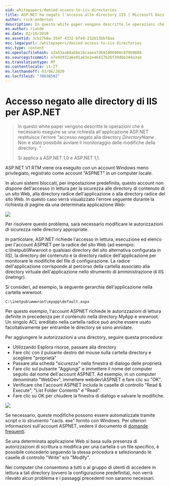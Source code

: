 ```yaml
---
uid: whitepapers/denied-access-to-iis-directories
title: ASP.NET ha negato l'accesso alle directory IIS | Microsoft Docs
author: rick-anderson
description: In questo white paper vengono descritte le operazioni che è necessario eseguire se una richiesta all'applicazione ASP.NET restituisce l'errore "accesso negato alla directory DirectoryName. Non è stato possibile...
ms.author: riande
ms.date: 02/10/2010
ms.assetid: 3cb27b8a-354f-4332-bfe0-232b13bbf8aa
msc.legacyurl: /whitepapers/denied-access-to-iis-directories
msc.type: content
ms.openlocfilehash: a3a53aa88abbe1bcaaea7d691406800c8f9b988b
ms.sourcegitcommit: e7e91932a6e91a63e2e46417626f39d6b244a3ab
ms.translationtype: MT
ms.contentlocale: it-IT
ms.lasthandoff: 03/06/2020
ms.locfileid: "78638502"
---
```

# <a name="aspnet-denied-access-to-iis-directories"></a>Accesso negato alle directory di IIS per ASP.NET

> In questo white paper vengono descritte le operazioni che è necessario eseguire se una richiesta all'applicazione ASP.NET restituisce l'errore "accesso negato alla directory *DirectoryName* . Non è stato possibile avviare il monitoraggio delle modifiche della directory. "
> 
> Si applica a ASP.NET 1,0 e ASP.NET 1,1.

ASP.NET V1 RTM viene ora eseguito con un account Windows meno privilegiato, registrato come account "ASPNET" in un computer locale.

In alcuni sistemi bloccati, per impostazione predefinita, questo account non dispone dell'accesso in lettura per la sicurezza alle directory di contenuto di un sito Web, alla directory radice dell'applicazione o alla directory radice del sito Web. In questo caso verrà visualizzato l'errore seguente durante la richiesta di pagine da una determinata applicazione Web:

![](denied-access-to-iis-directories/_static/image1.jpg)

Per risolvere questo problema, sarà necessario modificare le autorizzazioni di sicurezza nelle directory appropriate.

In particolare, ASP.NET richiede l'accesso in lettura, esecuzione ed elenco per l'account ASPNET per la radice del sito Web (ad esempio: c:\Inetpub\Wwwroot o qualsiasi directory del sito alternativa configurata in IIS), la directory del contenuto e la directory radice dell'applicazione per monitorare le modifiche del file di configurazione. La radice dell'applicazione corrisponde al percorso della cartella associato alla directory virtuale dell'applicazione nello strumento di amministrazione di IIS (inetmgr).

Si consideri, ad esempio, la seguente gerarchia dell'applicazione nella cartella wwwroot.

`C:\inetpub\wwwroot\myapp\default.aspx`

Per questo esempio, l'account ASPNET richiede le autorizzazioni di lettura definite in precedenza per il contenuto nella directory MyApp e wwwroot. Un singolo ACL ereditato nella cartella radice può anche essere usato facoltativamente per entrambe le directory se sono annidate.

Per aggiungere le autorizzazioni a una directory, seguire questa procedura:

- Utilizzando Esplora risorse, passare alla directory
- Fare clic con il pulsante destro del mouse sulla cartella directory e scegliere "proprietà"
- Passare alla scheda "sicurezza" nella finestra di dialogo delle proprietà
- Fare clic sul pulsante "Aggiungi" e immettere il nome del computer seguito dal nome dell'account ASPNET. Ad esempio, in un computer denominato "WebDev", immettere webdev\ASPNET e fare clic su "OK".
- Verificare che l'account ASPNET includa le caselle di controllo "Read &amp; Execute", "List Folder Contents" e "Read".
- Fare clic su OK per chiudere la finestra di dialogo e salvare le modifiche.

![](denied-access-to-iis-directories/_static/image2.jpg)

Se necessario, queste modifiche possono essere automatizzate tramite script o lo strumento "cacls. exe" fornito con Windows. Per ulteriori informazioni sull'account ASPNET, vedere il documento di [domande frequenti](https://go.microsoft.com/fwlink/?LinkId=5828).

Se una determinata applicazione Web si basa sulla presenza di autorizzazioni di scrittura o modifica per una cartella o un file specifico, è possibile concederlo seguendo la stessa procedura e selezionando le caselle di controllo "Write" e/o "Modify".

Nei computer che consentono a tutti o al gruppo di utenti di accedere in lettura a tali directory (ovvero la configurazione predefinita), non verrà rilevato alcun problema e i passaggi precedenti non saranno necessari.
